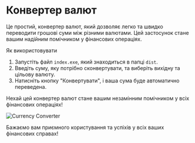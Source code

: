 # Конвертер валют

Це простий, конвертер валют, який дозволяє легко та швидко переводити грошові суми між різними валютами. Цей застосунок стане вашим надійним помічником у фінансових операціях.

 Як використовувати

1. Запустіть файл `index.exe`, який знаходиться в папці `dist`.
2. Введіть суму, яку потрібно сконвертувати, та виберіть вихідну та цільову валюту.
3. Натисніть кнопку "Конвертувати", і ваша сума буде автоматично переведена.

Нехай цей конвертер валют стане вашим незамінним помічником у всіх фінансових операціях!

![Currency Converter](currency_converter.png)

Бажаємо вам приємного користування та успіхів у всіх ваших фінансових справах!


